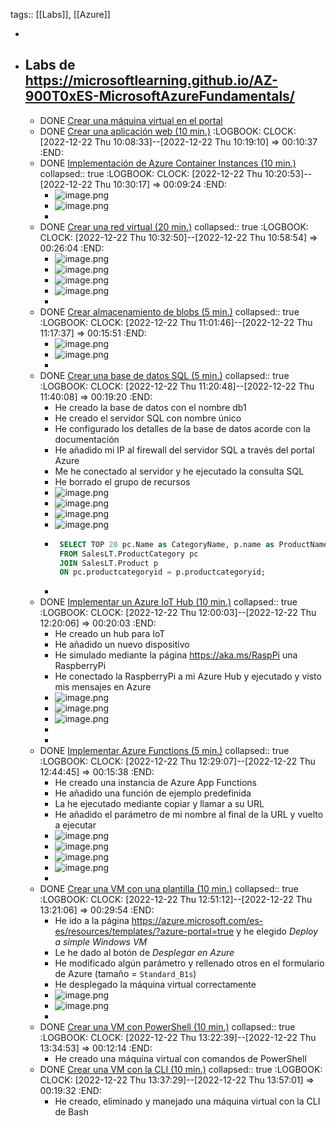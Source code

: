tags:: [[Labs]], [[Azure]]

-
- ## Labs de https://microsoftlearning.github.io/AZ-900T0xES-MicrosoftAzureFundamentals/
	- DONE [Crear una máquina virtual en el portal](https://microsoftlearning.github.io/AZ-900T0xES-MicrosoftAzureFundamentals/Instructions/Walkthroughs/01-Create%20a%20virtual%20machine.html)
	- DONE [Crear una aplicación web (10 min.)](https://microsoftlearning.github.io/AZ-900T0xES-MicrosoftAzureFundamentals/Instructions/Walkthroughs/02-Create%20a%20Web%20App.html)
	  :LOGBOOK:
	  CLOCK: [2022-12-22 Thu 10:08:33]--[2022-12-22 Thu 10:19:10] =>  00:10:37
	  :END:
	- DONE [Implementación de Azure Container Instances (10 min.)](https://microsoftlearning.github.io/AZ-900T0xES-MicrosoftAzureFundamentals/Instructions/Walkthroughs/03-Deploy%20Azure%20Container%20Instances.html)
	  collapsed:: true
	  :LOGBOOK:
	  CLOCK: [2022-12-22 Thu 10:20:53]--[2022-12-22 Thu 10:30:17] =>  00:09:24
	  :END:
		- ![image.png](../assets/image_1671701455577_0.png)
		- ![image.png](../assets/image_1671701491090_0.png)
		-
	- DONE [Crear una red virtual (20 min.)](https://microsoftlearning.github.io/AZ-900T0xES-MicrosoftAzureFundamentals/Instructions/Walkthroughs/04-Create%20a%20virtual%20network.html)
	  collapsed:: true
	  :LOGBOOK:
	  CLOCK: [2022-12-22 Thu 10:32:50]--[2022-12-22 Thu 10:58:54] =>  00:26:04
	  :END:
		- ![image.png](../assets/image_1671703167483_0.png)
		- ![image.png](../assets/image_1671703194333_0.png)
		- ![image.png](../assets/image_1671703217144_0.png)
		- ![image.png](../assets/image_1671703239837_0.png)
		-
	- DONE [Crear almacenamiento de blobs (5 min.)](https://microsoftlearning.github.io/AZ-900T0xES-MicrosoftAzureFundamentals/Instructions/Walkthroughs/05-Create%20Blob%20storage.html)
	  collapsed:: true
	  :LOGBOOK:
	  CLOCK: [2022-12-22 Thu 11:01:46]--[2022-12-22 Thu 11:17:37] =>  00:15:51
	  :END:
		- ![image.png](../assets/image_1671704299301_0.png)
		- ![image.png](../assets/image_1671704341625_0.png)
		-
	- DONE [Crear una base de datos SQL (5 min.)](https://microsoftlearning.github.io/AZ-900T0xES-MicrosoftAzureFundamentals/Instructions/Walkthroughs/06-Create%20a%20SQL%20database.html)
	  collapsed:: true
	  :LOGBOOK:
	  CLOCK: [2022-12-22 Thu 11:20:48]--[2022-12-22 Thu 11:40:08] =>  00:19:20
	  :END:
		- He creado la base de datos con el nombre db1
		- He creado el servidor SQL con nombre único
		- He configurado los detalles de la base de datos acorde con la documentación
		- He añadido mi IP al firewall del servidor SQL a través del portal Azure
		- Me he conectado al servidor y he ejecutado la consulta SQL
		- He borrado el grupo de recursos
		- ![image.png](../assets/image_1671705974550_0.png)
		- ![image.png](../assets/image_1671705999466_0.png)
		- ![image.png](../assets/image_1671706028684_0.png)
		- ![image.png](../assets/image_1671706077654_0.png)
		- ```sql
		   SELECT TOP 20 pc.Name as CategoryName, p.name as ProductName
		   FROM SalesLT.ProductCategory pc
		   JOIN SalesLT.Product p
		   ON pc.productcategoryid = p.productcategoryid;
		  ```
		-
	- DONE [Implementar un Azure IoT Hub (10 min.)](https://microsoftlearning.github.io/AZ-900T0xES-MicrosoftAzureFundamentals/Instructions/Walkthroughs/07-Implement%20the%20Azure%20IoT%20Hub.html)
	  collapsed:: true
	  :LOGBOOK:
	  CLOCK: [2022-12-22 Thu 12:00:03]--[2022-12-22 Thu 12:20:06] => 00:20:03
	  :END:
		- He creado un hub para IoT
		- He añadido un nuevo dispositivo
		- He simulado mediante la página https://aka.ms/RaspPi una RaspberryPi
		- He conectado la RaspberryPi a mi Azure Hub y ejecutado y visto mis mensajes en Azure
		- ![image.png](../assets/image_1671708300625_0.png)
		- ![image.png](../assets/image_1671708332493_0.png)
		- ![image.png](../assets/image_1671708361874_0.png)
		-
		-
	- DONE [Implementar Azure Functions (5 min.)](https://microsoftlearning.github.io/AZ-900T0xES-MicrosoftAzureFundamentals/Instructions/Walkthroughs/08-Implement%20Azure%20Functions.html)
	  collapsed:: true
	  :LOGBOOK:
	  CLOCK: [2022-12-22 Thu 12:29:07]--[2022-12-22 Thu 12:44:45] =>  00:15:38
	  :END:
		- He creado una instancia de Azure App Functions
		- He añadido una función de ejemplo predefinida
		- La he ejecutado mediante copiar y llamar a su URL
		- He añadido el parámetro de mi nombre al final de la URL y vuelto a ejecutar
		- ![image.png](../assets/image_1671709633024_0.png)
		- ![image.png](../assets/image_1671709686846_0.png)
		- ![image.png](../assets/image_1671709719194_0.png)
		- ![image.png](../assets/image_1671709737215_0.png)
		-
	- DONE [Crear una VM con una plantilla (10 min.)](https://microsoftlearning.github.io/AZ-900T0xES-MicrosoftAzureFundamentals/Instructions/Walkthroughs/09-Create%20a%20VM%20with%20a%20Template.html)
	  collapsed:: true
	  :LOGBOOK:
	  CLOCK: [2022-12-22 Thu 12:51:12]--[2022-12-22 Thu 13:21:06] =>  00:29:54
	  :END:
		- He ido a la página https://azure.microsoft.com/es-es/resources/templates/?azure-portal=true y he elegido *Deploy a simple Windows VM*
		- Le he dado al botón de *Desplegar en Azure*
		- He modificado algún parámetro y rellenado otros en el formulario de Azure (tamaño = `Standard_B1s`)
		- He desplegado la máquina virtual correctamente
		- ![image.png](../assets/image_1671711510982_0.png)
		- ![image.png](../assets/image_1671711530216_0.png)
		-
	- DONE [Crear una VM con PowerShell (10 min.)](https://microsoftlearning.github.io/AZ-900T0xES-MicrosoftAzureFundamentals/Instructions/Walkthroughs/10-Create%20a%20VM%20with%20PowerShell.html)
	  collapsed:: true
	  :LOGBOOK:
	  CLOCK: [2022-12-22 Thu 13:22:39]--[2022-12-22 Thu 13:34:53] =>  00:12:14
	  :END:
		- He creado una máquina virtual con comandos de PowerShell
	- DONE [Crear una VM con la CLI (10 min.)](https://microsoftlearning.github.io/AZ-900T0xES-MicrosoftAzureFundamentals/Instructions/Walkthroughs/11-Create%20a%20VM%20with%20the%20CLI.html)
	  collapsed:: true
	  :LOGBOOK:
	  CLOCK: [2022-12-22 Thu 13:37:29]--[2022-12-22 Thu 13:57:01] =>  00:19:32
	  :END:
		- He creado, eliminado y manejado una máquina virtual con la CLI de Bash